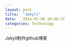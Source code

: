 ```yaml
---
layout: post
title:  "Jekyll"
date:   2014-05-08 10:40:37 
categories: Technology
---
```

Jekyll制作github博客